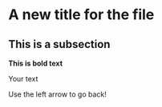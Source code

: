 
# A new title for the file 

## This is a subsection

**This is bold text**

Your text

Use the left arrow to go back!
